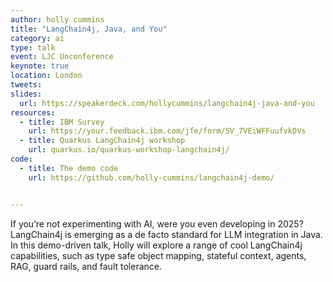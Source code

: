 ```yaml
---
author: holly cummins
title: "LangChain4j, Java, and You"
category: ai
type: talk
event: LJC Unconference
keynote: true
location: London
tweets:
slides:
  url: https://speakerdeck.com/hollycummins/langchain4j-java-and-you
resources:
  - title: IBM Survey
    url: https://your.feedback.ibm.com/jfe/form/SV_7VEiWFFuufvkDVs
  - title: Quarkus LangChain4j workshop
    url: quarkus.io/quarkus-workshop-langchain4j/
code:
  - title: The demo code
    url: https://github.com/holly-cummins/langchain4j-demo/


---
```


If you’re not experimenting with AI, were you even developing in 2025? LangChain4j is emerging as a de facto standard
for LLM integration in Java. In this demo-driven talk, Holly will explore a range of cool LangChain4j capabilities, such
as type safe object mapping, stateful context, agents, RAG, guard rails, and fault tolerance.  